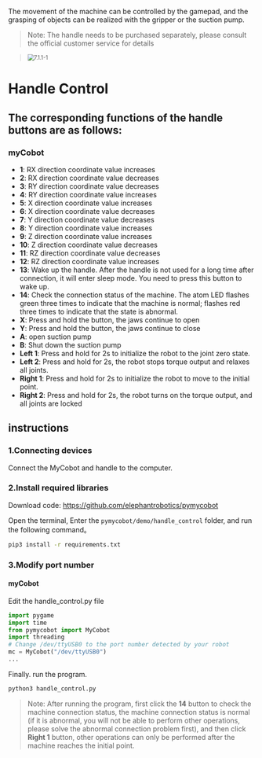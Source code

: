 The movement of the machine can be controlled by the gamepad, and the grasping of objects can be realized with the gripper or the suction pump.

> Note: The handle needs to be purchased separately, please consult the official customer service for details

> <img src="../../resourse/7-ApplicationBasePython/handle.jpg" alt="7.1.1-1" style="zoom: 80%;" />

# Handle Control
## The corresponding functions of the handle buttons are as follows:

### myCobot
- **1**: RX direction coordinate value increases
- **2**: RX direction coordinate value decreases
- **3**: RY direction coordinate value decreases
- **4**: RY direction coordinate value increases
- **5**: X direction coordinate value increases
- **6**: X direction coordinate value decreases
- **7**: Y direction coordinate value decreases
- **8**: Y direction coordinate value increases
- **9**: Z direction coordinate value increases
- **10**: Z direction coordinate value decreases
- **11**: RZ direction coordinate value decreases
- **12**: RZ direction coordinate value increases
- **13**: Wake up the handle. After the handle is not used for a long time after connection, it will enter sleep mode. You need to press this button to wake up.
- **14**: Check the connection status of the machine. The atom LED flashes green three times to indicate that the machine is normal; flashes red three times to indicate that the state is abnormal.
- **X**: Press and hold the button, the jaws continue to open
- **Y**: Press and hold the button, the jaws continue to close
- **A**: open suction pump
- **B**: Shut down the suction pump
- **Left 1**: Press and hold for 2s to initialize the robot to the joint zero state.
- **Left 2**: Press and hold for 2s, the robot stops torque output and relaxes all joints.
- **Right 1**: Press and hold for 2s to initialize the robot to move to the initial point.
- **Right 2**: Press and hold for 2s, the robot turns on the torque output, and all joints are locked


## instructions

### 1.Connecting devices

Connect the MyCobot and handle to the computer.

### 2.Install required libraries

Download code: https://github.com/elephantrobotics/pymycobot

Open the terminal, Enter the `pymycobot/demo/handle_control` folder, and run the following command。
```bash
pip3 install -r requirements.txt
```

### 3.Modify port number

#### myCobot

Edit the handle_control.py file

```python
import pygame
import time
from pymycobot import MyCobot
import threading
# Change /dev/ttyUSB0 to the port number detected by your robot
mc = MyCobot("/dev/ttyUSB0")
...
```

Finally. run the program.

```bash
python3 handle_control.py
```

> Note: After running the program, first click the **14** button to check the machine connection status, the machine connection status is normal (if it is abnormal, you will not be able to perform other operations, please solve the abnormal connection problem first), and then click **Right 1** button, other operations can only be performed after the machine reaches the initial point.

